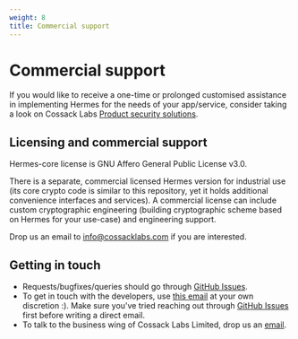 ```yaml
---
weight: 8
title: Commercial support
---
```


# Commercial support

If you would like to receive a one-time or prolonged customised assistance in implementing Hermes for the needs of your app/service, consider taking a look on Cossack Labs [Product security solutions](https://www.cossacklabs.com/solutions/product-security-ssdlc/).

## Licensing and commercial support

Hermes-core license is GNU Affero General Public License v3.0.

There is a separate, commercial licensed Hermes version for industrial use (its core crypto code is similar to this repository, yet it holds additional convenience interfaces and services). A commercial license can include custom cryptographic engineering (building cryptographic scheme based on Hermes for your use-case) and engineering support.

Drop us an email to [info@cossacklabs.com](mailto:info@cossacklabs.com) if you are interested.

## Getting in touch

* Requests/bugfixes/queries should go through [GitHub Issues](https://github.com/cossacklabs/hermes-core/issues).
* To get in touch with the developers, use [this email](mailto:dev@cossacklabs.com) at your own discretion :). Make sure you've tried reaching out through [GitHub Issues](https://github.com/cossacklabs/hermes-core/issues) first before writing a direct email.
* To talk to the business wing of Cossack Labs Limited, drop us an [email](mailto:info@cossacklabs.com).